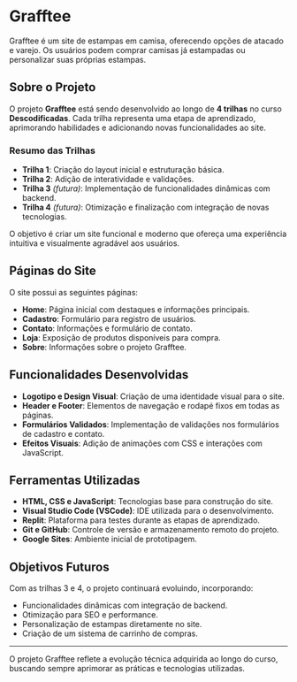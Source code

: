 # Grafftee

Grafftee é um site de estampas em camisa, oferecendo opções de atacado e varejo. Os usuários podem comprar camisas já estampadas ou personalizar suas próprias estampas.

## Sobre o Projeto

O projeto **Grafftee** está sendo desenvolvido ao longo de **4 trilhas** no curso **Descodificadas**. Cada trilha representa uma etapa de aprendizado, aprimorando habilidades e adicionando novas funcionalidades ao site.  

### Resumo das Trilhas
- **Trilha 1**: Criação do layout inicial e estruturação básica.
- **Trilha 2**: Adição de interatividade e validações.
- **Trilha 3** *(futura)*: Implementação de funcionalidades dinâmicas com backend.
- **Trilha 4** *(futura)*: Otimização e finalização com integração de novas tecnologias.

O objetivo é criar um site funcional e moderno que ofereça uma experiência intuitiva e visualmente agradável aos usuários.

## Páginas do Site

O site possui as seguintes páginas:  
- **Home**: Página inicial com destaques e informações principais.  
- **Cadastro**: Formulário para registro de usuários.  
- **Contato**: Informações e formulário de contato.  
- **Loja**: Exposição de produtos disponíveis para compra.  
- **Sobre**: Informações sobre o projeto Grafftee.

## Funcionalidades Desenvolvidas

- **Logotipo e Design Visual**: Criação de uma identidade visual para o site.  
- **Header e Footer**: Elementos de navegação e rodapé fixos em todas as páginas.  
- **Formulários Validados**: Implementação de validações nos formulários de cadastro e contato.  
- **Efeitos Visuais**: Adição de animações com CSS e interações com JavaScript.

## Ferramentas Utilizadas

- **HTML, CSS e JavaScript**: Tecnologias base para construção do site.  
- **Visual Studio Code (VSCode)**: IDE utilizada para o desenvolvimento.  
- **Replit**: Plataforma para testes durante as etapas de aprendizado.  
- **Git e GitHub**: Controle de versão e armazenamento remoto do projeto.  
- **Google Sites**: Ambiente inicial de prototipagem.  

## Objetivos Futuros

Com as trilhas 3 e 4, o projeto continuará evoluindo, incorporando:  
- Funcionalidades dinâmicas com integração de backend.  
- Otimização para SEO e performance.  
- Personalização de estampas diretamente no site.  
- Criação de um sistema de carrinho de compras.

---

O projeto Grafftee reflete a evolução técnica adquirida ao longo do curso, buscando sempre aprimorar as práticas e tecnologias utilizadas.
